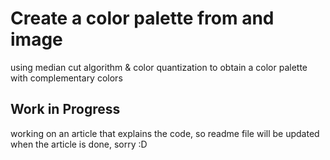 # Create a color palette from and image

using median cut algorithm & color quantization to obtain a color palette with complementary colors

## Work in Progress

working on an article that explains the code, so readme file will be updated when the article is done, sorry :D
